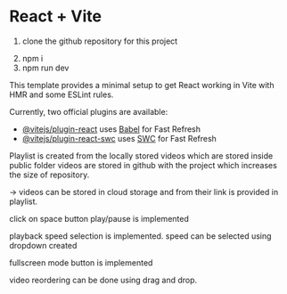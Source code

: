 # React + Vite


<!-- Locally running application steps -->

1. clone the github repository for this project
<!-- install required dependencies -->
2. npm i
3. npm run dev

This template provides a minimal setup to get React working in Vite with HMR and some ESLint rules.

Currently, two official plugins are available:

- [@vitejs/plugin-react](https://github.com/vitejs/vite-plugin-react/blob/main/packages/plugin-react/README.md) uses [Babel](https://babeljs.io/) for Fast Refresh
- [@vitejs/plugin-react-swc](https://github.com/vitejs/vite-plugin-react-swc) uses [SWC](https://swc.rs/) for Fast Refresh


<!-- Playlist of videos -->

Playlist is created from the locally stored videos which are stored inside public folder
videos are stored in github with the project which increases the size of repository.

-> videos can be stored in cloud storage and from their link is provided in playlist.

<!--  -->


click on space button play/pause is implemented

playback speed selection is implemented. speed can be selected using dropdown created

fullscreen mode button is implemented

video reordering can be done using drag and drop.

